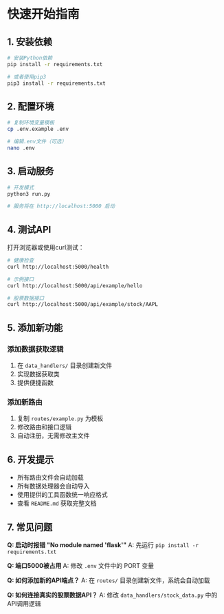# 快速开始指南

## 1. 安装依赖

```bash
# 安装Python依赖
pip install -r requirements.txt

# 或者使用pip3
pip3 install -r requirements.txt
```

## 2. 配置环境

```bash
# 复制环境变量模板
cp .env.example .env

# 编辑.env文件（可选）
nano .env
```

## 3. 启动服务

```bash
# 开发模式
python3 run.py

# 服务将在 http://localhost:5000 启动
```

## 4. 测试API

打开浏览器或使用curl测试：

```bash
# 健康检查
curl http://localhost:5000/health

# 示例接口
curl http://localhost:5000/api/example/hello

# 股票数据接口
curl http://localhost:5000/api/example/stock/AAPL
```

## 5. 添加新功能

### 添加数据获取逻辑

1. 在 `data_handlers/` 目录创建新文件
2. 实现数据获取类
3. 提供便捷函数

### 添加新路由

1. 复制 `routes/example.py` 为模板
2. 修改路由和接口逻辑
3. 自动注册，无需修改主文件

## 6. 开发提示

- 所有路由文件会自动加载
- 所有数据处理器会自动导入
- 使用提供的工具函数统一响应格式
- 查看 `README.md` 获取完整文档

## 7. 常见问题

**Q: 启动时报错 "No module named 'flask'"**
A: 先运行 `pip install -r requirements.txt`

**Q: 端口5000被占用**
A: 修改 `.env` 文件中的 PORT 变量

**Q: 如何添加新的API端点？**
A: 在 `routes/` 目录创建新文件，系统会自动加载

**Q: 如何连接真实的股票数据API？**
A: 修改 `data_handlers/stock_data.py` 中的API调用逻辑